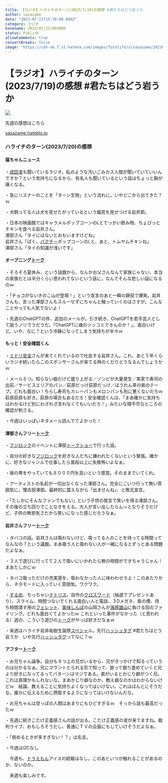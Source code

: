 ```yaml
---
title: 【ラジオ】ハライチのターン(2023/7/19)の感想 #君たちはどう岩うか
author: sasazame
date: "2023-07-21T15:30:00.000Z"
category: ラジオ
basename: 2023/07/22/003000
status: Publish
allowComments: true
convertBreaks: false
image: "https://cdn-ak.f.st-hatena.com/images/fotolife/s/sasazame/20230721/20230721174112.png"
---
```

# 【ラジオ】ハライチのターン(2023/7/19)の感想 #君たちはどう岩うか

![](https://cdn-ak.f.st-hatena.com/images/fotolife/s/sasazame/20230721/20230721174112.png)

<!-- Extended Body -->

先週の感想はこちら

[sasazame.hateblo.jp](https://sasazame.hateblo.jp/entry/2023/07/15/192431)

### ハライチのターン(2023/7/20)の感想

#### 猫ちゃんニュース

・[成田凌](https://d.hatena.ne.jp/keyword/%C0%AE%C5%C4%CE%BF)も聞いているラジオ。私のような汚いごみカス人間が聞いていていいんですか？という気持ちになるから、有名人も聞いているという話はちょっと胸が痛くなる。

・急にリスナーのことを「ターン生物」という流れに。いやどこから出てきた？ｗ

・犬飼ってる人は犬を見せたがっているという偏見を見せつける岩井節。

・日本の映画館ではキャラメルポップコーンのLとでっかい飲み物、ちょびっとチキンを食べる岩井さん。  
澤部さん「タイにはないとおもいますけどね」  
岩井さん「ぱく、[パクチー](https://d.hatena.ne.jp/keyword/%A5%D1%A5%AF%A5%C1%A1%BC)ポップコーンのLと、あと、トムヤムチキンね」  
澤部さん「タイの知識が浅いです」

#### オープニング[トーク](https://d.hatena.ne.jp/keyword/%A5%C8%A1%BC%A5%AF)

・そろそろ夏休み、という話題から、なんかお父さんなんて家族じゃない、本当の家族だとは半分くらい思われてないという話に。なんでそんな悲しい話になるのｗ

・「チョコがないきのこ山が登場！」という宣言のあと一瞬の静寂で爆笑。岩井さんも、言った澤部さんもスルーせずにちゃんと触っていくのはさすが。こんなことやっても人気でないよ！

・先週のChatGPTの件、追加のメールが。引き続き、ChatGPTを若手芸人として扱うノリでうだうだ。「ChatGPTに魂のツッコミできんのか！」。面白いけど、いや、なに？という冷静になってしまう気持ちが半々ｗ

#### もっと！安全確認くん

・[ミドリ安全](https://d.hatena.ne.jp/keyword/%A5%DF%A5%C9%A5%EA%B0%C2%C1%B4)さんが来てくれているので吐血する岩井さん。これ、あと５年くらいラジオ続いたらこのスポンサーさんが来てる時のくだりどうなるんでしょうかｗ

・メール６つ。知らない曲だけど盛り上がる／ゾンビが大量発生／実家で寿司の出前／サービスエリアのパン／萩原だっけ荻原だっけ／ほうれん草の紫のテープ。どれも面白い！ちらし寿司もカレーパンもメロンパンも別に悪くないだろｗ　萩原荻原も好き。荻原の場合もあるだろ！安全確認くんは、「まあ確かに気持ちはわかるけど別にわざわざ言わなくてもいいだろ！」みたいな理不尽なところの確認が刺さる。

・今週はいっぱいネタメール読んでてよかった！

#### 澤部さんフリー[トーク](https://d.hatena.ne.jp/keyword/%A5%C8%A1%BC%A5%AF)

・[フジロック](https://d.hatena.ne.jp/keyword/%A5%D5%A5%B8%A5%ED%A5%C3%A5%AF)のイベントに澤部[トークショー](https://d.hatena.ne.jp/keyword/%A5%C8%A1%BC%A5%AF%A5%B7%A5%E7%A1%BC)で行った話。

・自分の好きな[フジロック](https://d.hatena.ne.jp/keyword/%A5%D5%A5%B8%A5%ED%A5%C3%A5%AF)を好きな人たちに嫌われたくないという緊張。確かに、好きなジャンルで仕事したら普段以上に失敗怖いよなぁ。

・昼の帯をやっていても８０００円を高いという感覚。そのままでいてくれ。

・アーティストの名前が一切出なくなった澤部さん。完全にこいつ行って無い雰囲気に。懐古厨澤部。最終的に震えながら「出ませんね」、と敗北宣言。

・「たしかにそんなファンでもない」という子供の発言で笑いを得る澤部さん。その後の立ち回りでことなきをえる。大人が言い出したらムッとなりそうだけど、子供の無邪気さだから笑いになった感じだろうなぁ。

#### 岩井さんフリー[トーク](https://d.hatena.ne.jp/keyword/%A5%C8%A1%BC%A5%AF)

・タバコの話。岩井さんは吸わないけど、吸ってる人のことを待ってる時間ってなんなの？という議題。まあ吸う人と吸わない人が一緒になるとずっとある問題だよなぁ。

・３人で遊びに行ってて２人で吸いにいかれたら無の時間ができちゃうじゃん！まあたしかにｗ

・タバコ吸っただけの充実感を、吸わなかった人に味わわせろよ！このあたりから、ネタモードに入っていく雰囲気。ワクワク。

・[するめ](https://d.hatena.ne.jp/keyword/%A4%B9%A4%EB%A4%E1)、ちっちゃい[テトリス](https://d.hatena.ne.jp/keyword/%A5%C6%A5%C8%A5%EA%A5%B9)、自作の[クロスワード](https://d.hatena.ne.jp/keyword/%A5%AF%A5%ED%A5%B9%A5%EF%A1%BC%A5%C9)（抽選でプレゼントあり）、スライム、時間つないでくれる面白い人と電話、３Dメガネ、紫の煙、待ち時間潰す用の[フェレット](https://d.hatena.ne.jp/keyword/%A5%D5%A5%A7%A5%EC%A5%C3%A5%C8)、[美味しんぼ](https://d.hatena.ne.jp/keyword/%C8%FE%CC%A3%A4%B7%A4%F3%A4%DC)の山岡さんが[海原雄山](https://d.hatena.ne.jp/keyword/%B3%A4%B8%B6%CD%BA%BB%B3)に負ける回のファイリング。どれも面白くてよかったｗ これといった事件がなかった（と思われる）週の、こういう遊びの[トーク](https://d.hatena.ne.jp/keyword/%A5%C8%A1%BC%A5%AF)がやっぱ好きだなぁｗ

・来週はハライチ岩井祐樹生誕祭[スペシャ](https://d.hatena.ne.jp/keyword/%A5%B9%A5%DA%A5%B7%A5%E3)ル。先行[ハッシュタグ](https://d.hatena.ne.jp/keyword/%A5%CF%A5%C3%A5%B7%A5%E5%A5%BF%A5%B0) #君たちはどう岩うか　いや先行[ハッシュタグ](https://d.hatena.ne.jp/keyword/%A5%CF%A5%C3%A5%B7%A5%E5%A5%BF%A5%B0)ってなに？ｗ

#### アフター[トーク](https://d.hatena.ne.jp/keyword/%A5%C8%A1%BC%A5%AF)

・お兄ちゃん論争。自分も８つ上の兄がいるから、兄がきっかけで知るっていうのは分かるなぁ。兄にマウントとられる形で知って、嵌って掘り進めていくと兄より好きになってるってパターンはマジである。弟がいるとかじり癖がつく兄。これは真理かもしれないな。まあかじり癖なのか、教え癖なのかはわからないけどｗ　結論、教えることに気持ちよくなってはいけない。これはほんとにそうだな。誰かに伝えるために摂取するようになってはいけないんだな。

・お兄ちゃんは空っぽの人間はあまりにもひどすぎるｗ　そっから話も最高だったｗ

・先週に続きこたけ正義感さんの話が出る。こたけ正義感の波が来てますね。裁判ライブ、おもしろそうだし、普通にＴＶの企画にもしていけそうだよなぁ。

・「病めるときが多すぎない！？」は名言。

・今週はIZCなし

　今週も、[ドラえもん](https://d.hatena.ne.jp/keyword/%A5%C9%A5%E9%A4%A8%A4%E2%A4%F3)アイスの続報はなし。このあといつか触れることがあるのか、ないのか。

　来週も楽しみです。